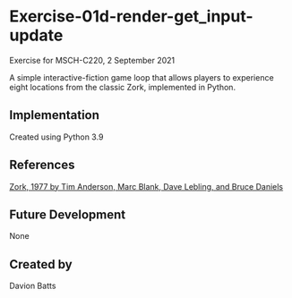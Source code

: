# Exercise-01d-render-get_input-update
Exercise for MSCH-C220, 2 September 2021

A simple interactive-fiction game loop that allows players to experience eight locations from the classic Zork, implemented in Python.

## Implementation
Created using Python 3.9

## References
[Zork, 1977 by Tim Anderson, Marc Blank, Dave Lebling, and Bruce Daniels](https://en.wikipedia.org/wiki/Zork)

## Future Development
None

## Created by
Davion Batts
```
